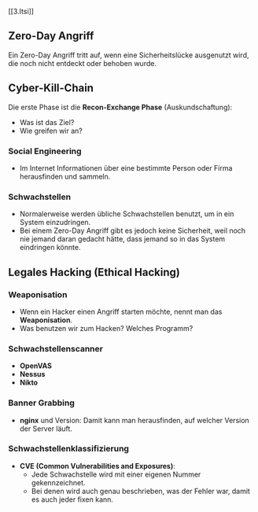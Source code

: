 [[3.Itsi]]
## Zero-Day Angriff

Ein Zero-Day Angriff tritt auf, wenn eine Sicherheitslücke ausgenutzt wird, die noch nicht entdeckt oder behoben wurde.

## Cyber-Kill-Chain

Die erste Phase ist die **Recon-Exchange Phase** (Auskundschaftung):
- Was ist das Ziel? 
- Wie greifen wir an?

### Social Engineering

- Im Internet Informationen über eine bestimmte Person oder Firma herausfinden und sammeln.

### Schwachstellen

- Normalerweise werden übliche Schwachstellen benutzt, um in ein System einzudringen.
- Bei einem Zero-Day Angriff gibt es jedoch keine Sicherheit, weil noch nie jemand daran gedacht hätte, dass jemand so in das System eindringen könnte.

## Legales Hacking (Ethical Hacking)

### Weaponisation

- Wenn ein Hacker einen Angriff starten möchte, nennt man das **Weaponisation**.
- Was benutzen wir zum Hacken? Welches Programm?

### Schwachstellenscanner

- **OpenVAS**
- **Nessus**
- **Nikto**

### Banner Grabbing

- **nginx** und Version: Damit kann man herausfinden, auf welcher Version der Server läuft.

### Schwachstellenklassifizierung

- **CVE (Common Vulnerabilities and Exposures)**:
  - Jede Schwachstelle wird mit einer eigenen Nummer gekennzeichnet.
  - Bei denen wird auch genau beschrieben, was der Fehler war, damit es auch jeder fixen kann.
